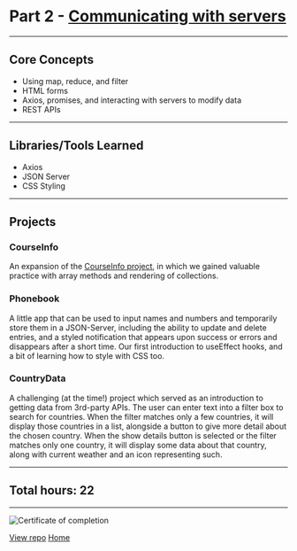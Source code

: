 # Part 2 - [Communicating with servers](https://fullstackopen.com/en/part2/)

---

## Core Concepts

- Using map, reduce, and filter
- HTML forms
- Axios, promises, and interacting with servers to modify data
- REST APIs

---

## Libraries/Tools Learned

- Axios
- JSON Server
- CSS Styling

---

## Projects

### CourseInfo

An expansion of the [CourseInfo project](https://github.com/jcmsmith/FSO/tree/main/part1/courseinfo), in which we gained valuable practice with array methods and rendering of collections.

### Phonebook

A little app that can be used to input names and numbers and temporarily store them in a JSON-Server, including the ability to update and delete entries, and a styled notification that appears upon success or errors and disappears after a short time. Our first introduction to useEffect hooks, and a bit of learning how to style with CSS too.

### CountryData

A challenging (at the time!) project which served as an introduction to getting data from 3rd-party APIs. The user can enter text into a filter box to search for countries. When the filter matches only a few countries, it will display those countries in a list, alongside a button to give more detail about the chosen country. When the show details button is selected or the filter matches only one country, it will display some data about that country, along with current weather and an icon representing such.

---

## Total hours: 22

---

![Certificate of completion](https://imgur.com/xfaUVfs.png)

[View repo](https://github.com/jcmsmith/FSO/tree/main/Part02)
[Home](https://github.com/jcmsmith/FSO)
